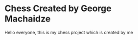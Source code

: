 # Chess Created by George Machaidze
Hello everyone, this is my chess project which is created by me
